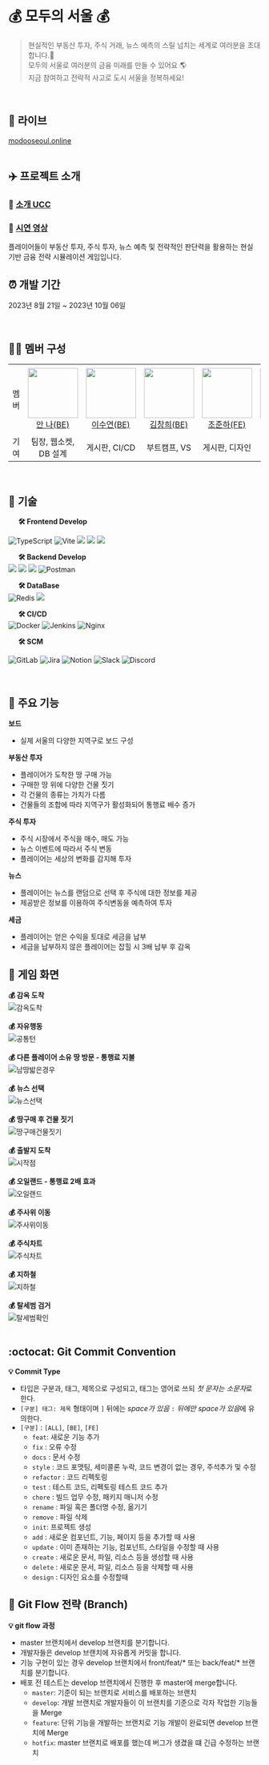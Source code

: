 <!-- 대문 이미지 넣기  -->



# 💰 모두의 서울 💰
> 현실적인 부동산 투자, 주식 거래, 뉴스 예측의 스릴 넘치는 세계로 여러분을 초대합니다.💌 <br> 
모두의 서울로 여러분의 금융 미래를 만들 수 있어요 🌎<br> 
지금 참여하고 전략적 사고로 도시 서울을 정복하세요!
<br>

## 🔗 라이브
[modooseoul.online](https://modooseoul.online)
<br>
<br>

## ✈️ 프로젝트 소개

### 🔗 [소개 UCC](https://www.youtube.com/watch?v=uOvMLQ-Ai2k)
### 🔗 [시연 영상](https://youtu.be/DbBtxgnLDRg)
플레이어들이 부동산 투자, 주식 투자, 뉴스 예측 및 전략적인 판단력을 활용하는 현실 기반 금융 전략 시뮬레이션 게임입니다.


## ⏰ 개발 기간
2023년 8월 21일 ~ 2023년 10월 06일

<br>

## 👩‍💻 멤버 구성
<table>
    <tr height="140px">
        <td align="center" width="130px">
            멤버
      </td>
      <td align="center" width="130px">
        <a href="https://github.com/An0401na"><img height="100px" width="100px" src="https://avatars.githubusercontent.com/u/99172832?v=4"/></a>
            <br />
            <a href="https://github.com/An0401na">안 나(BE)</a>
      </td>
       <td align="center" width="130px">
        <a href="https://github.com/yeeeooonn"><img height="100px" width="100px" src="https://avatars.githubusercontent.com/u/73294363?v=4"/></a>
            <br />
            <a href="https://github.com/yeeeooonn">이수연(BE)</a>
      </td> 
      <td align="center" width="130px">
        <a href="https://github.com/changkim1"><img height="100px" width="100px" src="https://file.notion.so/f/s/3b0af5b5-2eb3-4ba3-a570-892596ee9aec/image.png?id=3187fc68-9228-45e6-80ae-dc582624de99&table=block&spaceId=5fa1f5f0-4946-41aa-966b-9a3cd388acd0&expirationTimestamp=1696514400000&signature=UmZv9S31GTye7kRPSRHXWqwMNZKMFxgXfRNmXk7VTOg&downloadName=image.png"/></a>
            <br />
            <a href="https://github.com/changkim1">김창희(BE)</a>
      </td>
      <td align="center" width="130px">
        <a href="https://github.com/archedu-JunhaCho"><img height="100px" width="100px" src="https://avatars.githubusercontent.com/u/122509605?v=4"/></a>
            <br />
            <a href="https://github.com/archedu-JunhaCho">조준하(FE)</a>
      </td>
       <td align="center" width="130px">
        <a href="https://github.com/Baejw0111"><img height="100px" width="100px" src="https://file.notion.so/f/s/048ce6da-d4ce-495d-a7d9-9e437a59e152/%EB%B0%B0%EC%A0%95%EC%9B%90_%EC%A6%9D%EB%AA%85%EC%82%AC%EC%A7%84.jpg?id=5b62ec1d-4280-4d06-ad37-c5e41a06e956&table=block&spaceId=5fa1f5f0-4946-41aa-966b-9a3cd388acd0&expirationTimestamp=1696514400000&signature=DSAJa3Pa5wLhoCNE7YarBAJCBqeUa_Sd4A9uESV2OM4&downloadName=%EB%B0%B0%EC%A0%95%EC%9B%90_%EC%A6%9D%EB%AA%85%EC%82%AC%EC%A7%84.jpg"/></a>
            <br />
            <a href="https://github.com/Baejw0111">배정원(FE)</a>
      </td> 
     <tr/>
    <tr>
        <td align="center" width="130px">
            기여
      </td>
       <td align="center" width="130px">
           팀장, 웹소켓, DB 설계
       </td>
       <td align="center" width="130px">
         게시판, CI/CD
       </td>
       <td align="center" width="130px">
         부트캠프, VS
       </td>
       <td align="center" width="130px">
         게시판, 디자인
       </td>
       <td align="center" width="130px">
         부트캠프, DBA
       </td>
    </tr>
</table>

<br>

## 📌 기술
&nbsp;&nbsp;&nbsp;&nbsp; **🛠 Frontend Develop** <br>

![TypeScript](https://img.shields.io/badge/typescript-%23007ACC.svg?style=for-the-badge&logo=typescript&logoColor=white)
![Vite](https://img.shields.io/badge/vite-%23646CFF.svg?style=for-the-badge&logo=vite&logoColor=white)
<img src="https://img.shields.io/badge/html5-E34F26?style=for-the-badge&logo=html5&logoColor=white">
<img src="https://img.shields.io/badge/css-1572B6?style=for-the-badge&logo=css3&logoColor=white">
<img src="https://img.shields.io/badge/react-61DAFB?style=for-the-badge&logo=react&logoColor=black">

&nbsp;&nbsp;&nbsp;&nbsp; **🛠 Backend Develop** <br>
<img src="https://img.shields.io/badge/java-007396?style=for-the-badge&logo=java&logoColor=white">
<img src="https://img.shields.io/badge/gradle-02303A?style=for-the-badge&logo=gradle&logoColor=white">
<img src="https://img.shields.io/badge/springboot-6DB33F?style=for-the-badge&logo=springboot&logoColor=white">
![Postman](https://img.shields.io/badge/Postman-FF6C37?style=for-the-badge&logo=postman&logoColor=white)

&nbsp;&nbsp;&nbsp;&nbsp; **🛠 DataBase** <br>
![Redis](https://img.shields.io/badge/redis-%23DD0031.svg?style=for-the-badge&logo=redis&logoColor=white)
<img src="https://img.shields.io/badge/mysql-4479A1?style=for-the-badge&logo=mysql&logoColor=white">

&nbsp;&nbsp;&nbsp;&nbsp; **🛠 CI/CD** <br>
![Docker](https://img.shields.io/badge/docker-%230db7ed.svg?style=for-the-badge&logo=docker&logoColor=white)
![Jenkins](https://img.shields.io/badge/jenkins-%232C5263.svg?style=for-the-badge&logo=jenkins&logoColor=white)
![Nginx](https://img.shields.io/badge/nginx-%23009639.svg?style=for-the-badge&logo=nginx&logoColor=white)

&nbsp;&nbsp;&nbsp;&nbsp; **🛠 SCM** <br>

![GitLab](https://img.shields.io/badge/gitlab-%23181717.svg?style=for-the-badge&logo=gitlab&logoColor=white)
![Jira](https://img.shields.io/badge/jira-%230A0FFF.svg?style=for-the-badge&logo=jira&logoColor=white)
![Notion](https://img.shields.io/badge/Notion-%23000000.svg?style=for-the-badge&logo=notion&logoColor=white)
![Slack](https://img.shields.io/badge/Slack-4A154B?style=for-the-badge&logo=slack&logoColor=white)
![Discord](https://img.shields.io/badge/Discord-%235865F2.svg?style=for-the-badge&logo=discord&logoColor=white)



<!--### 📌 기술 선택 이유 [ - 상세보기](https://github.com/jtheeeeee/we_are_traveling/wiki/%EA%B8%B0%EC%88%A0-%EC%84%A0%ED%83%9D-%EC%9D%B4%EC%9C%A0)-->

<br>

## 📌 주요 기능

**보드**
- 실제 서울의 다양한 지역구로 보드 구성
  <br>

**부동산 투자**
- 플레이어가 도착한 땅 구매 가능
- 구매한 땅 위에 다양한 건물 짓기
- 각 건물의 종류는 가치가 다름
- 건물들의 조합에 따라 지역구가 활성화되어 통행료 배수 증가
  <br>

**주식 투자**
- 주식 시장에서 주식을 매수, 매도 가능
- 뉴스 이벤트에 따라서 주식 변동
- 플레이어는 세상의 변화를 감지해 투자
  <br>

**뉴스**
- 플레이어는 뉴스를 랜덤으로 선택 후 주식에 대한 정보를 제공
- 제공받은 정보를 이용하여 주식변동을 예측하여 투자
  <br>

**세금**
- 플레이어는 얻은 수익을 토대로 세금을 납부
- 세금을 납부하지 않은 플레이어는 잡힐 시 3배 납부 후 감옥
  <br>

## 🎲 게임 화면
**💰 감옥 도착**<br>
![감옥도착](https://github.com/TEAM-DGRR/dgrr/assets/73294363/81b4a75f-d90d-4f76-80c1-534399bd6b1c)
<br><br>
**💰 자유행동**<br>
![공통턴](https://github.com/TEAM-DGRR/dgrr/assets/73294363/b9379a78-dc87-44cc-b40d-3054e95fb246)
<br><br>
**💰 다른 플레이어 소유 땅 방문 - 통행료 지불**<br>
![남땅밟은경우](https://github.com/TEAM-DGRR/dgrr/assets/73294363/e6fcb5a5-bc53-4372-8552-c652aaec52b0)
<br><br>
**💰 뉴스 선택**<br>
![뉴스선택](https://github.com/TEAM-DGRR/dgrr/assets/73294363/c0ce975d-1680-4a77-a744-09aacfe63474)
<br><br>
**💰 땅구매 후 건물 짓기**<br>
![땅구매건물짓기](https://github.com/TEAM-DGRR/dgrr/assets/73294363/33218126-9826-4ffe-89f2-92133ead47b4)
<br><br>
**💰 출발지 도착**<br>
![시작점](https://github.com/TEAM-DGRR/dgrr/assets/73294363/a925d94c-4289-4d26-8a11-3953f3e20167)
<br><br>
**💰 오일랜드 - 통행료 2배 효과**<br>
![오일랜드](https://github.com/TEAM-DGRR/dgrr/assets/73294363/99b54a45-863b-458a-9ea0-9bc861c5a417)
<br><br>
**💰 주사위 이동**<br>
![주사위이동](https://github.com/TEAM-DGRR/dgrr/assets/73294363/ab80bc95-0b32-437a-88f2-3d19a0713cae)
<br><br>
**💰 주식차트**<br>
![주식차트](https://github.com/TEAM-DGRR/dgrr/assets/73294363/27783b1e-b98e-436d-b3f2-073553203119)
<br><br>
**💰 지하철**<br>
![지하철](https://github.com/TEAM-DGRR/dgrr/assets/73294363/a0986d09-229f-4651-afc5-f899d6c684f2)
<br><br>
**💰 탈세범 검거**<br>
![탈세범확인](https://github.com/TEAM-DGRR/dgrr/assets/73294363/59fc0efd-fc48-430a-aae9-ce303d64cf89)
<br><br>

## :octocat: Git Commit Convention
**:bulb: Commit Type**
- 타입은 구분과, 태그, 제목으로 구성되고, 태그는 영어로 쓰되 *첫 문자는 소문자*로 한다.
- `[구분] 태그: 제목` 형태이며 `]` 뒤에는  *space가 있음* `:` *뒤에만 space가 있음*에 유의한다.
- `[구분]` : `[ALL]`, `[BE]`, `[FE]`
    - `feat`: 새로운 기능 추가
    - `fix` : 오류 수정
    - `docs` : 문서 수정
    - `style` : 코드 포맷팅, 세미콜론 누락, 코드 변경이 없는 경우, 주석추가 및 수정
    - `refactor` : 코드 리펙토링
    - `test` : 테스트 코드, 리펙토링 테스트 코드 추가
    - `chore` : 빌드 업무 수정, 패키지 매니저 수정
    - `rename` : 파일 혹은 폴더명 수정, 옮기기
    - `remove` : 파일 삭제
    - `init`: 프로젝트 생성
    - `add` : 새로운 컴포넌트, 기능, 페이지 등을 추가할 때 사용
    - `update` : 이미 존재하는 기능, 컴포넌트, 스타일을 수정할 때 사용
    - `create` : 새로운 문서, 파일, 리소스 등을 생성할 때 사용
    - `delete` : 새로운 문서, 파일, 리소스 등을 삭제할 때 사용
    - `design` : 디자인 요소를 수정할때

## 🎃 Git Flow 전략 (Branch)
**💡 git flow 과정**
- master 브랜치에서 develop 브랜치를 분기합니다.
- 개발자들은 develop 브랜치에 자유롭게 커밋을 합니다.
- 기능 구현이 있는 경우 develop 브랜치에서 front/feat/* 또는 back/feat/* 브랜치를 분기합니다.
- 배포 전 테스트는 develop 브랜치에서 진행한 후 master에 merge합니다.
  - `master`: 기준이 되는 브랜치로 서비스를 배포하는 브랜치
  - `develop`: 개발 브랜치로 개발자들이 이 브랜치를 기준으로 각자 작업한 기능들을 Merge
  - `feature`: 단위 기능을 개발하는 브랜치로 기능 개발이 완료되면 develop 브랜치에 Merge
  - `hotfix`: master 브랜치로 배포를 했는데 버그가 생겼을 떄 긴급 수정하는 브랜치 


<!--### 📌 문제 해결! [ - 상세보기](https://github.com/jtheeeeee/we_are_traveling/wiki/%ED%8A%B8%EB%9F%AC%EB%B8%94-%EC%8A%88%ED%8C%85)-->

[//]: # (https://github.com/Ileriayo/markdown-badges)